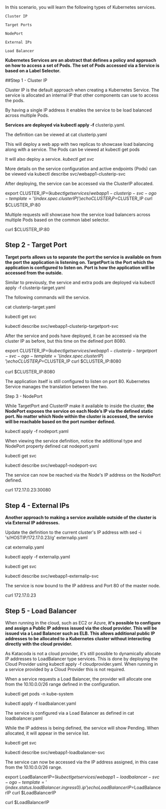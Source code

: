 In this scenario, you will learn the following types of Kubernetes services.

    Cluster IP

    Target Ports

    NodePort

    External IPs

    Load Balancer

**Kubernetes Services are an abstract that defines a policy and approach on how to access a set of Pods. The set of Pods accessed via a Service is based on a Label Selector.**

##Step 1 - Cluster IP

Cluster IP is the default approach when creating a Kubernetes Service. The service is allocated an internal IP that other components can use to access the pods.

By having a single IP address it enables the service to be load balanced across multiple Pods.

**Services are deployed via kubectl apply -f** clusterip.yaml.

The definition can be viewed at cat clusterip.yaml

This will deploy a web app with two replicas to showcase load balancing along with a service. The Pods can be viewed at kubectl get pods

It will also deploy a service. _kubectl get svc_

More details on the service configuration and active endpoints (Pods) can be viewed via kubectl describe svc/webapp1-clusterip-svc

After deploying, the service can be accessed via the ClusterIP allocated.

export CLUSTER_IP=$(kubectl get services/webapp1-clusterip-svc -o go-template='{{(index .spec.clusterIP)}}')
echo CLUSTER_IP=$CLUSTER_IP
curl $CLUSTER_IP:80

Multiple requests will showcase how the service load balancers across multiple Pods based on the common label selector.

curl $CLUSTER_IP:80


## Step 2 - Target Port

**Target ports allows us to separate the port the service is available on from the port the application is listening on. TargetPort is the Port which the application is configured to listen on. Port is how the application will be accessed from the outside.**

Similar to previously, the service and extra pods are deployed via kubectl apply -f clusterip-target.yaml

The following commands will the service.

cat clusterip-target.yaml

kubectl get svc

kubectl describe svc/webapp1-clusterip-targetport-svc

After the service and pods have deployed, it can be accessed via the cluster IP as before, but this time on the defined port 8080.

export CLUSTER_IP=$(kubectl get services/webapp1-clusterip-targetport-svc -o go-template='{{(index .spec.clusterIP)}}')
echo CLUSTER_IP=$CLUSTER_IP
curl $CLUSTER_IP:8080

curl $CLUSTER_IP:8080

The application itself is still configured to listen on port 80. Kubernetes Service manages the translation between the two.

Step 3 - NodePort

While TargetPort and ClusterIP make it available to inside the cluster, **the NodePort exposes the service on each Node’s IP via the defined static port. No matter which Node within the cluster is accessed, the service will be reachable based on the port number defined.**

kubectl apply -f nodeport.yaml

When viewing the service definition, notice the additional type and NodePort property defined cat nodeport.yaml

kubectl get svc

kubectl describe svc/webapp1-nodeport-svc

The service can now be reached via the Node's IP address on the NodePort defined.

curl 172.17.0.23:30080

## Step 4 - External IPs

**Another approach to making a service available outside of the cluster is via External IP addresses.**

Update the definition to the current cluster's IP address with sed -i 's/HOSTIP/172.17.0.23/g' externalip.yaml

cat externalip.yaml

kubectl apply -f externalip.yaml

kubectl get svc

kubectl describe svc/webapp1-externalip-svc

The service is now bound to the IP address and Port 80 of the master node.

curl 172.17.0.23

## Step 5 - Load Balancer

When running in the cloud, such as EC2 or Azure, **it's possible to configure and assign a Public IP address issued via the cloud provider. This will be issued via a Load Balancer such as ELB. This allows additional public IP addresses to be allocated to a Kubernetes cluster without interacting directly with the cloud provider.**

As Katacoda is not a cloud provider, it's still possible to dynamically allocate IP addresses to LoadBalancer type services. This is done by deploying the Cloud Provider using kubectl apply -f cloudprovider.yaml. When running in a service provided by a Cloud Provider this is not required.

When a service requests a Load Balancer, the provider will allocate one from the 10.10.0.0/26 range defined in the configuration.

kubectl get pods -n kube-system

kubectl apply -f loadbalancer.yaml

The service is configured via a Load Balancer as defined in cat loadbalancer.yaml

While the IP address is being defined, the service will show Pending. When allocated, it will appear in the service list.

kubectl get svc

kubectl describe svc/webapp1-loadbalancer-svc

The service can now be accessed via the IP address assigned, in this case from the 10.10.0.0/26 range.

export LoadBalancerIP=$(kubectl get services/webapp1-loadbalancer-svc -o go-template='{{(index .status.loadBalancer.ingress 0).ip}}')
echo LoadBalancerIP=$LoadBalancerIP
curl $LoadBalancerIP

curl $LoadBalancerIP

